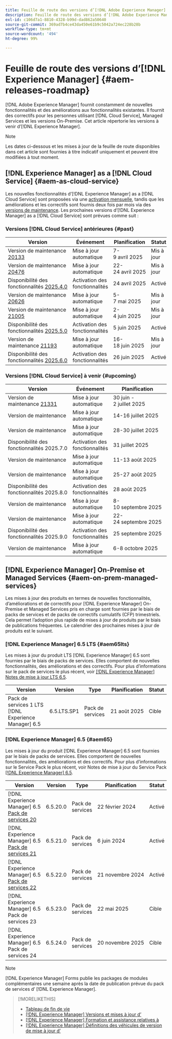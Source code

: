 ```yaml
---
title: Feuille de route des versions d’[!DNL Adobe Experience Manager]
description: Feuille de route des versions d’[!DNL Adobe Experience Manager]
exl-id: c106d7a1-8810-4328-b99d-dad862a50640
source-git-commit: 369ad7b4ce43da450e61b9c5042a724ec228b28b
workflow-type: tm+mt
source-wordcount: '494'
ht-degree: 99%

---
```



# Feuille de route des versions d’[!DNL Experience Manager] {#aem-releases-roadmap}

[!DNL Adobe Experience Manager] fournit constamment de nouvelles fonctionnalités et des améliorations aux fonctionnalités existantes. Il fournit des correctifs pour les personnes utilisant [!DNL Cloud Service], Managed Services et les versions On-Premise. Cet article répertorie les versions à venir d’[!DNL Experience Manager].

>[!NOTE]
>
>Les dates ci-dessous et les mises à jour de la feuille de route disponibles dans cet article sont fournies à titre indicatif uniquement et peuvent être modifiées à tout moment.

## [!DNL Experience Manager] as a [!DNL Cloud Service] {#aem-as-cloud-service}

Les nouvelles fonctionnalités d’[!DNL Experience Manager] as a [!DNL Cloud Service] sont proposées via une [activation mensuelle](https://experienceleague.adobe.com/fr/docs/experience-manager-cloud-service/content/release-notes/release-notes/release-notes-current), tandis que les améliorations et les correctifs sont fournis deux fois par mois via des [versions de maintenance](https://experienceleague.adobe.com/fr/docs/experience-manager-cloud-service/content/release-notes/maintenance/latest).
Les prochaines versions d’[!DNL Experience Manager] as a [!DNL Cloud Service] sont prévues comme suit :

### Versions [!DNL Cloud Service] antérieures {#past}

| Version | Événement | Planification | Statut |
|---|---|---|---|
| Version de maintenance [20133](https://experienceleague.adobe.com/fr/docs/experience-manager-cloud-service/content/release-notes/maintenance/2025/2025-4-0#20133) | Mise à jour automatique | 7-9 avril 2025 | Mis à jour |
| Version de maintenance [20476](https://experienceleague.adobe.com/fr/docs/experience-manager-cloud-service/content/release-notes/maintenance/2025/2025-4-0#20476) | Mise à jour automatique | 22-24 avril 2025 | Mis à jour |
| Disponibilité des fonctionnalités [2025.4.0](https://experienceleague.adobe.com/fr/docs/experience-manager-cloud-service/content/release-notes/release-notes/2025/release-notes-2025-4-0) | Activation des fonctionnalités | 24 avril 2025 | Activé |
| Version de maintenance [20626](https://experienceleague.adobe.com/fr/docs/experience-manager-cloud-service/content/release-notes/maintenance/2025/2025-5-0#20626) | Mise à jour automatique | 5-7 mai 2025 | Mis à jour |
| Version de maintenance [21005](https://experienceleague.adobe.com/fr/docs/experience-manager-cloud-service/content/release-notes/maintenance/2025/2025-5-0#21005) | Mise à jour automatique | 2-4 juin 2025 | Mis à jour |
| Disponibilité des fonctionnalités [2025.5.0](https://experienceleague.adobe.com/fr/docs/experience-manager-cloud-service/content/release-notes/release-notes/2025/release-notes-2025-5-0) | Activation des fonctionnalités | 5 juin 2025 | Activé |
| Version de maintenance [21193](https://experienceleague.adobe.com/fr/docs/experience-manager-cloud-service/content/release-notes/maintenance/2025/2025-6-0) | Mise à jour automatique | 16-18 juin 2025 | Mis à jour |
| Disponibilité des fonctionnalités [2025.6.0](https://experienceleague.adobe.com/fr/docs/experience-manager-cloud-service/content/release-notes/release-notes/release-notes-current) | Activation des fonctionnalités | 26 juin 2025 | Activé |

### Versions [!DNL Cloud Service] à venir {#upcoming}

| Version | Événement | Planification | Statut |
|---|---|---|---|
| Version de maintenance [21331](https://experienceleague.adobe.com/fr/docs/experience-manager-cloud-service/content/release-notes/maintenance/latest) | Mise à jour automatique | 30 juin - 2 juillet 2025 | Cible |
| Version de maintenance | Mise à jour automatique | 14-16 juillet 2025 | Cible |
| Version de maintenance | Mise à jour automatique | 28-30 juillet 2025 | Cible |
| Disponibilité des fonctionnalités 2025.7.0 | Activation des fonctionnalités | 31 juillet 2025 | Cible |
| Version de maintenance | Mise à jour automatique | 11-13 août 2025 | Cible |
| Version de maintenance | Mise à jour automatique | 25-27 août 2025 | Cible |
| Disponibilité des fonctionnalités 2025.8.0 | Activation des fonctionnalités | 28 août 2025 | Cible |
| Version de maintenance | Mise à jour automatique | 8-10 septembre 2025 | Cible |
| Version de maintenance | Mise à jour automatique | 22-24 septembre 2025 | Cible |
| Disponibilité des fonctionnalités 2025.9.0 | Activation des fonctionnalités | 25 septembre 2025 | Cible |
| Version de maintenance | Mise à jour automatique | 6-8 octobre 2025 | Cible |

## [!DNL Experience Manager] On-Premise et Managed Services {#aem-on-prem-managed-services}

Les mises à jour des produits en termes de nouvelles fonctionnalités, d’améliorations et de correctifs pour [!DNL Experience Manager] On-Premise et Managed Services pris en charge sont fournies par le biais de packs de services et de packs de correctifs cumulatifs (CFP) trimestriels. Cela permet l’adoption plus rapide de mises à jour de produits par le biais de publications fréquentes. Le calendrier des prochaines mises à jour de produits est le suivant.

### [!DNL Experience Manager] 6.5 LTS {#aem65lts}

Les mises à jour du produit LTS [!DNL Experience Manager] 6.5 sont fournies par le biais de packs de services. Elles comportent de nouvelles fonctionnalités, des améliorations et des correctifs. Pour plus d’informations sur le pack de services le plus récent, voir [[!DNL Experience Manager] Notes de mise à jour LTS 6.5](https://experienceleague.adobe.com/fr/docs/experience-manager-65-lts/content/release-notes/release-notes).

| Version | Version | Type | Planification | Statut |
|---|---|---|---|---|
| Pack de services 1 LTS [!DNL Experience Manager] 6.5 | 6.5.LTS.SP1 | Pack de services | 21 août 2025 | Cible |

### [!DNL Experience Manager] 6.5 {#aem65}

Les mises à jour du produit [!DNL Experience Manager] 6.5 sont fournies par le biais de packs de services. Elles comportent de nouvelles fonctionnalités, des améliorations et des correctifs. Pour plus d’informations sur le Service Pack le plus récent, voir Notes de mise à jour du Service Pack [[!DNL Experience Manager] 6.5](https://experienceleague.adobe.com/fr/docs/experience-manager-65/content/release-notes/release-notes).

| Version | Version | Type | Planification | Statut |
|---|---|---|---|---|
| [!DNL Experience Manager] 6.5 [Pack de services 20](https://experienceleague.adobe.com/fr/docs/experience-manager-65/content/release-notes/service-pack/6-5-20) | 6.5.20.0 | Pack de services | 22 février 2024 | Activé |
| [!DNL Experience Manager] 6.5 [Pack de services 21](https://experienceleague.adobe.com/fr/docs/experience-manager-65/content/release-notes/service-pack/6-5-21) | 6.5.21.0 | Pack de services | 6 juin 2024 | Activé |
| [!DNL Experience Manager] 6.5 [Pack de services 22](https://experienceleague.adobe.com/fr/docs/experience-manager-65/content/release-notes/release-notes) | 6.5.22.0 | Pack de services | 21 novembre 2024 | Activé |
| [!DNL Experience Manager] 6.5 Pack de services 23 | 6.5.23.0 | Pack de services | 22 mai 2025 | Cible |
| [!DNL Experience Manager] 6.5 Pack de services 24 | 6.5.24.0 | Pack de services | 20 novembre 2025 | Cible |

>[!NOTE]
>
>[!DNL Experience Manager] Forms publie les packages de modules complémentaires une semaine après la date de publication prévue du pack de services d’ [!DNL Experience Manager].

>[!MORELIKETHIS]
>
>* [Tableau de fin de vie](https://helpx.adobe.com/fr/support/programs/eol-matrix.html)
>* [[!DNL Experience Manager] Versions et mises à jour d’](https://experienceleague.adobe.com/fr/docs/experience-manager-release-information/aem-release-updates/aem-releases-updates)
>* [[!DNL Experience Manager] Formation et assistance relatives à](https://experienceleague.adobe.com/fr/docs/experience-manager-cloud-service)
>* [[!DNL Experience Manager] Définitions des véhicules de version de mise à jour d’](/help/using/update-release-vehicle-definitions.md)
